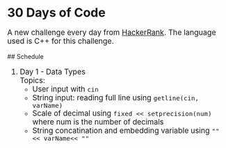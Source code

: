 # 30 Days of Code
<p style="font-size:17px">
A new challenge every day from <a href="https://www.hackerrank.com/domains/tutorials/30-days-of-code">HackerRank</a>. The language used is C++ for this challenge.
</p>
## Schedule
<ol style="font-size:17px">
    <li>Day 1 - Data Types</br>
    Topics:
        <ul style="font-size:17px"> 
            <li>User input with <code>cin</code></li>
            <li>String input: reading full line using <code>getline(cin, varName)</code></li>
            <li>Scale of decimal using <code>fixed << setprecision(num)</code> where num is the 
            number of decimals</li>
            <li>String concatination and embedding variable using <code>""<< varName<< ""</code></li>
        </ul>
    </li>

</ol>